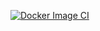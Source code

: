 [![Docker Image CI](https://github.com/incognito187/githubactions/actions/workflows/docker-image.yml/badge.svg?event=status)](https://github.com/incognito187/githubactions/actions/workflows/docker-image.yml)
